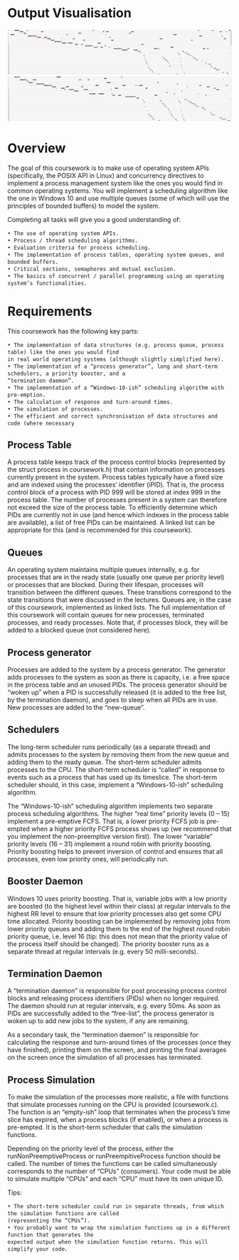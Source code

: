 # Output Visualisation

![Alt text](output2.jpg?raw=true "Optional Title")

# Overview

The goal of this coursework is to make use of operating system APIs (specifically, the POSIX API in Linux) and
concurrency directives to implement a process management system like the ones you would find in common
operating systems. You will implement a scheduling algorithm like the one in Windows 10 and use multiple
queues (some of which will use the principles of bounded buffers) to model the system.

Completing all tasks will give you a good understanding of:

    • The use of operating system APIs.
    • Process / thread scheduling algorithms.
    • Evaluation criteria for process scheduling.
    • The implementation of process tables, operating system queues, and bounded buffers.
    • Critical sections, semaphores and mutual exclusion.
    • The basics of concurrent / parallel programming using an operating system’s functionalities.


# Requirements
This coursework has the following key parts:

    • The implementation of data structures (e.g. process queue, process table) like the ones you would find
    in real world operating systems (although slightly simplified here).
    • The implementation of a “process generator”, long and short-term schedulers, a priority booster, and a
    “termination daemon”.
    • The implementation of a “Windows-10-ish” scheduling algorithm with pre-emption.
    • The calculation of response and turn-around times.
    • The simulation of processes.
    • The efficient and correct synchronisation of data structures and code (where necessary

## Process Table
A process table keeps track of the process control blocks (represented by the struct process in
coursework.h) that contain information on processes currently present in the system. Process tables typically
have a fixed size and are indexed using the processes’ identifier (iPID). That is, the process control block of a
process with PID 999 will be stored at index 999 in the process table. The number of processes present in a
system can therefore not exceed the size of the process table.
To efficiently determine which PIDs are currently not in use (and hence which indexes in the process table are
available), a list of free PIDs can be maintained. A linked list can be appropriate for this (and is recommended for
this coursework). 

## Queues
An operating system maintains multiple queues internally, e.g. for processes that are in the ready state (usually
one queue per priority level) or processes that are blocked. During their lifespan, processes will transition
between the different queues. These transitions correspond to the state transitions that were discussed in the
lectures. Queues are, in the case of this coursework, implemented as linked lists. The full implementation of this
coursework will contain queues for new processes, terminated processes, and ready processes. Note that, if
processes block, they will be added to a blocked queue (not considered here).

## Process generator
Processes are added to the system by a process generator. The generator adds processes to the system as soon
as there is capacity, i.e. a free space in the process table and an unused PIDs. The process generator should be
“woken up” when a PID is successfully released (it is added to the free list, by the termination daemon), and goes
to sleep when all PIDs are in use. New processes are added to the “new-queue”.

## Schedulers
The long-term scheduler runs periodically (as a separate thread) and admits processes to the system by removing
them from the new queue and adding them to the ready queue. The short-term scheduler admits processes to
the CPU. The short-term scheduler is “called” in response to events such as a process that has used up its timeslice. The short-term scheduler should, in this case, implement a “Windows-10-ish” scheduling algorithm.


The “Windows-10-ish” scheduling algorithm implements two separate process scheduling algorithms. The higher
“real time” priority levels (0 – 15) implement a pre-emptive FCFS. That is, a lower priority FCFS job is pre-empted
when a higher priority FCFS process shows up (we recommend that you implement the non-preemptive version
first). The lower “variable” priority levels (16 – 31) implement a round robin with priority boosting. Priority
boosting helps to prevent inversion of control and ensures that all processes, even low priority ones, will
periodically run.

## Booster Daemon

Windows 10 uses priority boosting. That is, variable jobs with a low priority are boosted (to the highest level
within their class) at regular intervals to the highest RR level to ensure that low priority processes also get some
CPU time allocated. Priority boosting can be implemented by removing jobs from lower priority queues and
adding them to the end of the highest round robin priority queue, i.e. level 16 (tip: this does not mean that the
priority value of the process itself should be changed). The priority booster runs as a separate thread at regular
intervals (e.g. every 50 milli-seconds).

## Termination Daemon

A “termination daemon” is responsible for post processing process control blocks and releasing process
identifiers (PIDs) when no longer required. The daemon should run at regular intervals, e.g. every 50ms. As soon
as PIDs are successfully added to the “free-list”, the process generator is woken up to add new jobs to the system,
if any are remaining.

As a secondary task, the “termination daemon” is responsible for calculating the response and turn-around times
of the processes (once they have finished), printing them on the screen, and printing the final averages on the
screen once the simulation of all processes has terminated.

## Process Simulation

To make the simulation of the processes more realistic, a file with functions that simulate processes running on
the CPU is provided (coursework.c). The function is an “empty-ish” loop that terminates when the process’s
time slice has expired, when a process blocks (if enabled), or when a process is pre-empted. It is the short-term
scheduler that calls the simulation functions. 

Depending on the priority level of the process, either the
runNonPreemptiveProcess or runPreempitiveProcess function should be called. The number of times the
functions can be called simultaneously corresponds to the number of “CPUs” (consumers). Your code must be
able to simulate multiple “CPUs” and each “CPU” must have its own unique ID. 

Tips:

    • The short-term scheduler could run in separate threads, from which the simulation functions are called
    (representing the “CPUs”).
    • You probably want to wrap the simulation functions up in a different function that generates the
    expected output when the simulation function returns. This will simplify your code.
